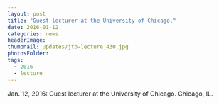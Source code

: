 ```yaml
---
layout: post
title: "Guest lecturer at the University of Chicago."
date: 2016-01-12
categories: news
headerImage:
thumbnail: updates/jtb-lecture_430.jpg
photosFolder:
tags:
  - 2016
  - lecture
---
```


Jan. 12, 2016: Guest lecturer at the University of Chicago. Chicago, IL.
